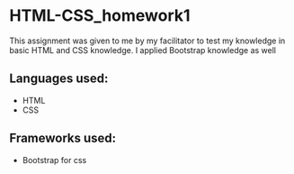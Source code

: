 # HTML-CSS_homework1
This assignment was given to me by my facilitator to test my knowledge in basic HTML and CSS knowledge. I applied Bootstrap knowledge as well

## Languages used:
- HTML
- CSS

## Frameworks used:
- Bootstrap for css
